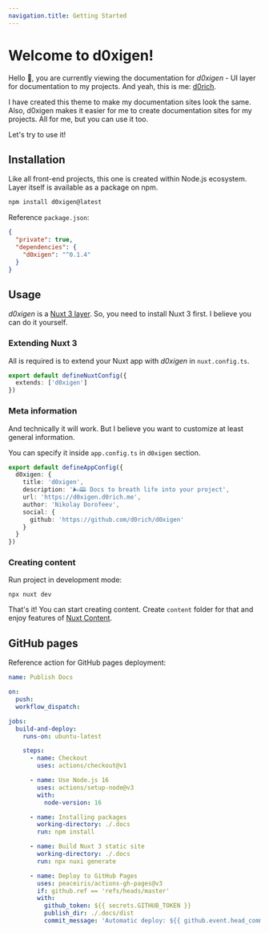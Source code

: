 ```yaml
---
navigation.title: Getting Started
---
```


# Welcome to d0xigen!

Hello 👋, you are currently viewing the documentation for _d0xigen_ - UI layer for documentation to my projects. And yeah, this is me: [d0rich](https://github.com/d0rich).

I have created this theme to make my documentation sites look the same. Also, d0xigen makes it easier for me to create documentation sites for my projects. All for me, but you can use it too.

Let's try to use it!

## Installation

Like all front-end projects, this one is created within Node.js ecosystem. Layer itself is available as a package on npm.

```bash
npm install d0xigen@latest
```

Reference `package.json`:

```json [package.json]
{
  "private": true,
  "dependencies": {
    "d0xigen": "^0.1.4"
  }
}
```

## Usage

_d0xigen_ is a [Nuxt 3 layer](https://nuxt.com/docs/getting-started/layers). So, you need to install Nuxt 3 first. I believe you can do it yourself.

### Extending Nuxt 3

All is required is to extend your Nuxt app with _d0xigen_ in `nuxt.config.ts`.

```ts [nuxt.config.ts]
export default defineNuxtConfig({
  extends: ['d0xigen']
})
```

### Meta information

And technically it will work. But I believe you want to customize at least general information.

You can specify it inside `app.config.ts` in `d0xigen` section.

```ts [app.config.ts]
export default defineAppConfig({
  d0xigen: {
    title: 'd0xigen',
    description: '🌬🕮 Docs to breath life into your project',
    url: 'https://d0xigen.d0rich.me',
    author: 'Nikolay Dorofeev',
    social: {
      github: 'https://github.com/d0rich/d0xigen'
    }
  }
})
```

### Creating content

Run project in development mode:

```shell
npx nuxt dev
```

That's it! You can start creating content. Create `content` folder for that and enjoy features of [Nuxt Content](https://content.nuxtjs.org/).

## GitHub pages

Reference action for GitHub pages deployment:

```yaml [docs.yml]
name: Publish Docs

on:
  push:
  workflow_dispatch:

jobs:
  build-and-deploy:
    runs-on: ubuntu-latest

    steps:
      - name: Checkout
        uses: actions/checkout@v1

      - name: Use Node.js 16
        uses: actions/setup-node@v3
        with:
          node-version: 16

      - name: Installing packages
        working-directory: ./.docs
        run: npm install

      - name: Build Nuxt 3 static site
        working-directory: ./.docs
        run: npx nuxi generate

      - name: Deploy to GitHub Pages
        uses: peaceiris/actions-gh-pages@v3
        if: github.ref == 'refs/heads/master'
        with:
          github_token: ${{ secrets.GITHUB_TOKEN }}
          publish_dir: ./.docs/dist
          commit_message: 'Automatic deploy: ${{ github.event.head_commit.message }}'
```